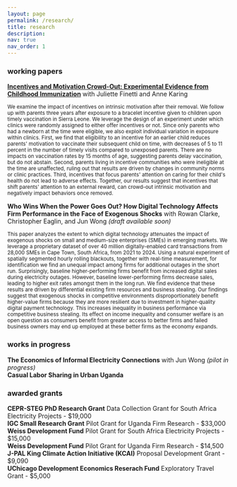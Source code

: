 ```yaml
---
layout: page
permalink: /research/
title: research
description:
nav: true
nav_order: 1
---
```


<!-- <body>
    <style>
        p {
            padding-left: 30px;
        }
    </style>
</body> -->

### working papers

<b><a href="https://drive.google.com/file/d/1fIS-njP6Vd0rKRbIr31opUp0YJ12SnhV/view">Incentives and Motivation Crowd-Out: Experimental Evidence from Childhood Immunization</a></b> with Juliette Finetti and Anne Karing  

<div style="font-size: smaller; margin-left: 0; padding-left: 0;">
We examine the impact of incentives on intrinsic motivation after their removal. We follow up with parents three years after exposure to a bracelet incentive given to children upon timely vaccination in Sierra Leone. We leverage the design of an experiment under which clinics were randomly assigned to either offer incentives or not. Since only parents who had a newborn at the time were eligible, we also exploit individual variation in exposure within clinics. First, we find that eligibility to an incentive for an earlier child reduces parents' motivation to vaccinate their subsequent child on time, with decreases of 5 to 11 percent in the number of timely visits compared to unexposed parents. There are no impacts on vaccination rates by 15 months of age, suggesting parents delay vaccination, but do not abstain. Second, parents living in incentive communities who were ineligible at the time are unaffected, ruling out that results are driven by changes in community norms or clinic practices. Third, incentives that focus parents' attention on caring for their child's health do not lead to adverse effects. Together, our results suggest that incentives that shift parents' attention to an external reward, can crowd-out intrinsic motivation and negatively impact behaviors once removed.  
</div>

<b>Who Wins When the Power Goes Out? How Digital Technology Affects Firm Performance in the Face of Exogenous Shocks</b> with Rowan Clarke, Christopher Eaglin, and Jun Wong <i>(draft available soon)</i>  

<div style="font-size: smaller; margin-left: 0; padding-left: 0;">This paper analyzes the extent to which digital technology attenuates the impact of exogenous shocks on small and medium-size enterprises (SMEs) in emerging markets. We leverage a proprietary dataset of over 40 million digitally-enabled card transactions from 28,000 SMEs in Cape Town, South Africa, from 2021 to 2024. Using a natural experiment of spatially segmented hourly rolling blackouts, together with real-time measurement, for identification we find an unequal impact among firms for additional outages in the short run. Surprisingly, baseline higher-performing firms benefit from increased digital sales during electricity outages. However, baseline lower-performing firms decrease sales, leading to higher exit rates amongst them in the long run. We find evidence that these results are driven by differential existing firm resources and business stealing. Our findings suggest that exogenous shocks in competitive environments disproportionately benefit higher-value firms because they are more resilient due to investment in higher-quality digital payment technology. This increases inequality in business performance via competitive business stealing. Its effect on income inequality and consumer welfare is an open question as consumers benefit from greater access to better firms and failed business owners may end up employed at these better firms as the economy expands.  
</div>  

### works in progress  

**The Economics of Informal Electricity Connections** with Jun Wong <i>(pilot in progress)</i>  
**Casual Labor Sharing in Urban Uganda**  

### awarded grants  

**CEPR-STEG PhD Research Grant** Data Collection Grant for South Africa Electricity Projects - $19,000  
**IGC Small Research Grant** Pilot Grant for Uganda Firm Research - $33,000  
**Weiss Development Fund** Pilot Grant for South Africa Electricity Projects - $15,000  
**Weiss Development Fund** Pilot Grant for Uganda Firm Research - $14,500  
**J-PAL King Climate Action Initiative (KCAI)** Proposal Development Grant - $9,090  
**UChicago Development Economics Reserach Fund** Exploratory Travel Grant - $5,000  